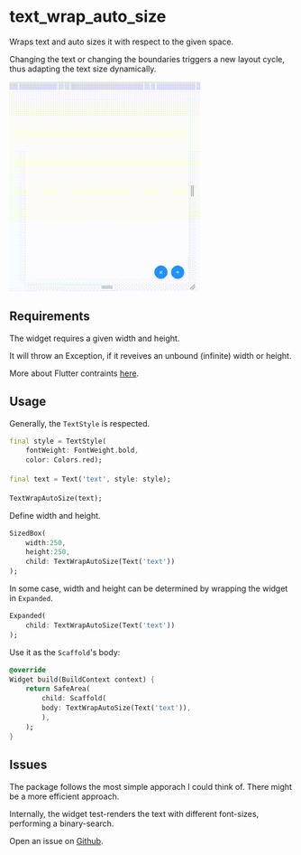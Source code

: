 # text_wrap_auto_size

Wraps text and auto sizes it with respect to the given space.

Changing the text or changing the boundaries triggers a new layout cycle, thus adapting the text size dynamically.

![](screen-capture.gif)

## Requirements 

The widget requires a given width and height. 

It will throw an Exception, if it reveives an unbound (infinite) width or height.

More about Flutter contraints [here](https://docs.flutter.dev/ui/layout/constraints).

## Usage

Generally, the `TextStyle` is respected.

```dart
final style = TextStyle(
    fontWeight: FontWeight.bold, 
    color: Colors.red);

final text = Text('text', style: style);

TextWrapAutoSize(text);
````

Define width and height.

```dart
SizedBox(
    width:250,
    height:250,
    child: TextWrapAutoSize(Text('text'))
);
```

In some case, width and height can be determined by wrapping the widget in `Expanded`.

```dart
Expanded(
    child: TextWrapAutoSize(Text('text'))
);
```

Use it as the `Scaffold`'s body:

```dart
@override
Widget build(BuildContext context) {
    return SafeArea(
        child: Scaffold(
        body: TextWrapAutoSize(Text('text')),
        ),
    );
}
```

## Issues

The package follows the most simple apporach I could think of. There might be a more efficient approach.

Internally, the widget test-renders the text with different font-sizes, performing a binary-search.

Open an issue on [Github](https://github.com/xErik/text_wrap_auto_size/issues).